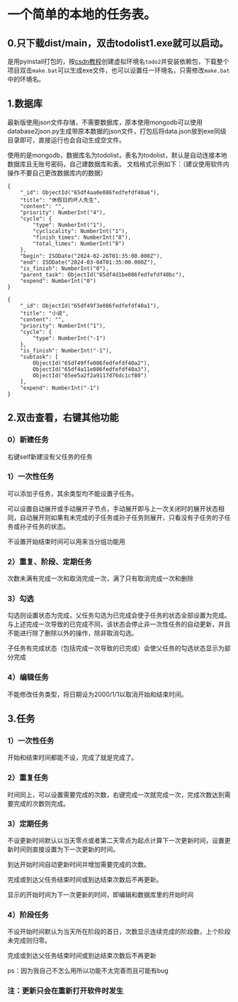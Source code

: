 # 一个简单的本地的任务表。

## 0.只下载dist/main，双击todolist1.exe就可以启动。

是用pyinstall打包的，按[csdn教程](https://blog.csdn.net/qq_62689586/article/details/135143312)创建虚拟环境名`todo2`并安装依赖包，下载整个项目双击`make.bat`可以生成exe文件，也可以设置任一环境名，只需修改`make.bat`中的环境名。

## 1.数据库

最新版使用json文件存储，不需要数据库，原本使用mongodb可以使用database2json.py生成带原本数据的json文件，打包后将data.json放到exe同级目录即可，直接运行也会自动生成空文件。

使用的是mongodb，数据库名为todolist，表名为todolist，默认是自动连接本地数据库且无账号密码，自己建数据库和表。
文档格式示例如下：（建议使用软件内操作不要自己更改数据库内的数据）

    {
        "_id": ObjectId("65df4aa0e086fedfefdf40a6"),
        "title": "休假日的坏人先生",
        "content": "",
        "priority": NumberInt("4"),
        "cycle": {
            "type": NumberInt("1"),
            "cyclicality": NumberInt("1"),
            "finish_times": NumberInt("8"),
            "total_times": NumberInt("8")
        },
        "begin": ISODate("2024-02-26T01:35:00.000Z"),
        "end": ISODate("2024-03-04T01:35:00.000Z"),
        "is_finish": NumberInt("0"),
        "parent_task": ObjectId("65df4d1be086fedfefdf40bc"),
        "expend": NumberInt("0")
    }

    {
        "_id": ObjectId("65df49f3e086fedfefdf40a1"),
        "title": "小说",
        "content": "",
        "priority": NumberInt("1"),
        "cycle": {
            "type": NumberInt("-1")
        },
        "is_finish": NumberInt("-1"),
        "subtask": [
            ObjectId("65df49ffe086fedfefdf40a2"),
            ObjectId("65df4a11e086fedfefdf40a3"),
            ObjectId("65ee5a2f2a9117d76dc1cf80")
        ],
        "expend": NumberInt("-1")
    }

## 2.双击查看，右键其他功能

### 0）新建任务

右键self新建没有父任务的任务

### 1）一次性任务

可以添加子任务，其余类型均不能设置子任务。

可以设置自动展开或手动展开子节点，手动展开即与上一次关闭时的展开状态相同，自动展开则如果有未完成的子任务或孙子任务则展开，只看没有子任务的子任务或孙子任务的状态。

不设置开始结束时间可以用来当分组功能用

### 2）重复、阶段、定期任务

次数未满有完成一次和取消完成一次，满了只有取消完成一次和删除

### 3）勾选

勾选则设置状态为完成，父任务勾选为已完成会使子任务的状态全部设置为完成。与上述完成一次导致的已完成不同，该状态会停止非一次性任务的自动更新，并且不能进行除了删除以外的操作，除非取消勾选。

子任务有完成状态（包括完成一次导致的已完成）会使父任务的勾选状态显示为部分完成

### 4）编辑任务

不能修改任务类型，将日期设为2000/1/1以取消开始和结束时间。

## 3.任务

### 1）一次性任务

开始和结束时间都能不设，完成了就是完成了。

### 2）重复任务

时间同上，可以设置需要完成的次数，右键完成一次就完成一次，完成次数达到需要完成的次数则完成。

### 3）定期任务

不设更新时间默认以当天零点或者第二天零点为起点计算下一次更新时间，设置更新时间则直接设置为下一次更新的时间。

到达开始时间自动更新时间并增加需要完成的次数。

完成或到达父任务结束时间或到达结束次数后不再更新。

显示的开始时间为下一次更新的时间，即编辑和数据库里的开始时间

### 4）阶段任务

不设开始时间默认为当天所在阶段的首日，次数显示连续完成的阶段数，上个阶段未完成则归零。

完成或到达父任务结束时间或到达结束次数后不再更新

ps：因为我自己不怎么用所以功能不太完善而且可能有bug

### 注：更新只会在重新打开软件时发生
